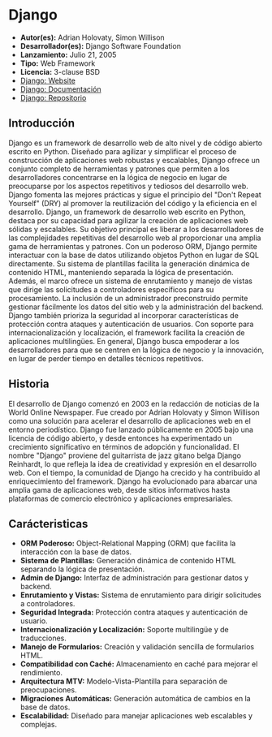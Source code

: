 # Django

- **Autor(es):** Adrian Holovaty, Simon Willison
- **Desarrollador(es):** Django Software Foundation
- **Lanzamiento:** Julio 21, 2005
- **Tipo:** Web Framework
- **Licencia:** 3-clause BSD
- [Django: Website](https://www.djangoproject.com/)
- [Django: Documentación](https://www.djangoproject.com/)
- [Django: Repositorio](https://github.com/django/django)

## Introducción

Django es un framework de desarrollo web de alto nivel y de código abierto escrito en Python. Diseñado para agilizar y simplificar el proceso de construcción de aplicaciones web robustas y escalables, Django ofrece un conjunto completo de herramientas y patrones que permiten a los desarrolladores concentrarse en la lógica de negocio en lugar de preocuparse por los aspectos repetitivos y tediosos del desarrollo web. Django fomenta las mejores prácticas y sigue el principio del "Don't Repeat Yourself" (DRY) al promover la reutilización del código y la eficiencia en el desarrollo.
Django, un framework de desarrollo web escrito en Python, destaca por su capacidad para agilizar la creación de aplicaciones web sólidas y escalables. Su objetivo principal es liberar a los desarrolladores de las complejidades repetitivas del desarrollo web al proporcionar una amplia gama de herramientas y patrones. Con un poderoso ORM, Django permite interactuar con la base de datos utilizando objetos Python en lugar de SQL directamente. Su sistema de plantillas facilita la generación dinámica de contenido HTML, manteniendo separada la lógica de presentación. Además, el marco ofrece un sistema de enrutamiento y manejo de vistas que dirige las solicitudes a controladores específicos para su procesamiento. La inclusión de un administrador preconstruido permite gestionar fácilmente los datos del sitio web y la administración del backend. Django también prioriza la seguridad al incorporar características de protección contra ataques y autenticación de usuarios. Con soporte para internacionalización y localización, el framework facilita la creación de aplicaciones multilingües. En general, Django busca empoderar a los desarrolladores para que se centren en la lógica de negocio y la innovación, en lugar de perder tiempo en detalles técnicos repetitivos.

## Historia

El desarrollo de Django comenzó en 2003 en la redacción de noticias de la World Online Newspaper. Fue creado por Adrian Holovaty y Simon Willison como una solución para acelerar el desarrollo de aplicaciones web en el entorno periodístico. Django fue lanzado públicamente en 2005 bajo una licencia de código abierto, y desde entonces ha experimentado un crecimiento significativo en términos de adopción y funcionalidad.
El nombre "Django" proviene del guitarrista de jazz gitano belga Django Reinhardt, lo que refleja la idea de creatividad y expresión en el desarrollo web.
Con el tiempo, la comunidad de Django ha crecido y ha contribuido al enriquecimiento del framework. Django ha evolucionado para abarcar una amplia gama de aplicaciones web, desde sitios informativos hasta plataformas de comercio electrónico y aplicaciones empresariales.

## Carácteristicas

- **ORM Poderoso:** Object-Relational Mapping (ORM) que facilita la interacción con la base de datos.
- **Sistema de Plantillas:** Generación dinámica de contenido HTML separando la lógica de presentación.
- **Admin de Django:** Interfaz de administración para gestionar datos y backend.
- **Enrutamiento y Vistas:** Sistema de enrutamiento para dirigir solicitudes a controladores.
- **Seguridad Integrada:** Protección contra ataques y autenticación de usuario.
- **Internacionalización y Localización:** Soporte multilingüe y de traducciones.
- **Manejo de Formularios:** Creación y validación sencilla de formularios HTML.
- **Compatibilidad con Caché:** Almacenamiento en caché para mejorar el rendimiento.
- **Arquitectura MTV:** Modelo-Vista-Plantilla para separación de preocupaciones.
- **Migraciones Automáticas:** Generación automática de cambios en la base de datos.
- **Escalabilidad:** Diseñado para manejar aplicaciones web escalables y complejas.
